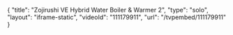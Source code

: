 {
    "title": "Zojirushi VE Hybrid Water Boiler &amp; Warmer 2",
    "type": "solo",
    "layout": "iframe-static",
    "videoId": "111179911",
    "url": "\/tvpembed\/111179911"
}